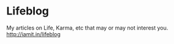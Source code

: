 # Lifeblog

My articles on Life, Karma, etc that may or may not interest you. http://iamit.in/lifeblog 